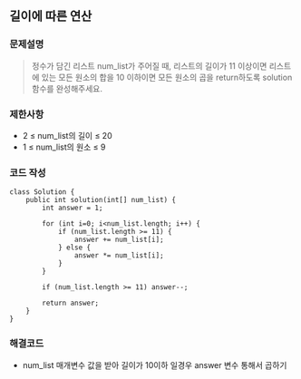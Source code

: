 ## 길이에 따른 연산

### 문제설명
> 정수가 담긴 리스트 num_list가 주어질 때, 리스트의 길이가 11 이상이면 리스트에 있는 모든 원소의 합을 10 이하이면 모든 원소의 곱을 return하도록 solution 함수를 완성해주세요.

### 제한사항
+ 2 ≤ num_list의 길이 ≤ 20
+ 1 ≤ num_list의 원소 ≤ 9


### 코드 작성
~~~
class Solution {
    public int solution(int[] num_list) {
        int answer = 1;

        for (int i=0; i<num_list.length; i++) {
            if (num_list.length >= 11) {
                answer += num_list[i];
            } else {
                answer *= num_list[i];
            }
        }

        if (num_list.length >= 11) answer--;

        return answer;
    }
}
~~~

### 해결코드
+ num_list 매개변수 값을 받아 길이가 10이하 일경우 answer 변수 통해서 곱하기
